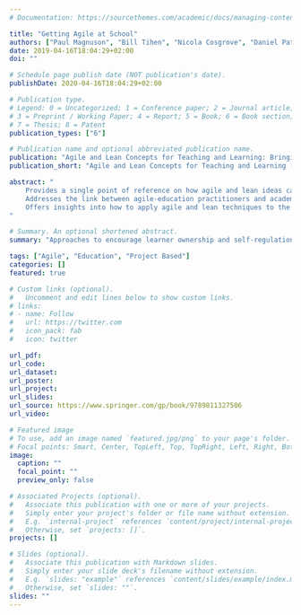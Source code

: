 ```yaml
---
# Documentation: https://sourcethemes.com/academic/docs/managing-content/

title: "Getting Agile at School"
authors: ["Paul Magnuson", "Bill Tihen", "Nicola Cosgrove", "Daniel Patton"]
date: 2019-04-16T18:04:29+02:00
doi: ""

# Schedule page publish date (NOT publication's date).
publishDate: 2020-04-16T18:04:29+02:00

# Publication type.
# Legend: 0 = Uncategorized; 1 = Conference paper; 2 = Journal article;
# 3 = Preprint / Working Paper; 4 = Report; 5 = Book; 6 = Book section;
# 7 = Thesis; 8 = Patent
publication_types: ["6"]

# Publication name and optional abbreviated publication name.
publication: "Agile and Lean Concepts for Teaching and Learning: Bringing Methodologies from Industry to the Classroom, by Springer Verlag (Pages 115-132)"
publication_short: "Agile and Lean Concepts for Teaching and Learning (Pages 115-132)"

abstract: "
    Provides a single point of reference on how agile and lean ideas can be applied in teaching and learning at all levels of education
    Addresses the link between agile-education practitioners and academics
    Offers insights into how to apply agile and lean techniques to the practice of teaching
"

# Summary. An optional shortened abstract.
summary: "Approaches to encourage learner ownership and self-regulation using Agile Principles"

tags: ["Agile", "Education", "Project Based"]
categories: []
featured: true

# Custom links (optional).
#   Uncomment and edit lines below to show custom links.
# links:
# - name: Follow
#   url: https://twitter.com
#   icon_pack: fab
#   icon: twitter

url_pdf:
url_code:
url_dataset:
url_poster:
url_project:
url_slides:
url_source: https://www.springer.com/gp/book/9789811327506
url_video:

# Featured image
# To use, add an image named `featured.jpg/png` to your page's folder.
# Focal points: Smart, Center, TopLeft, Top, TopRight, Left, Right, BottomLeft, Bottom, BottomRight.
image:
  caption: ""
  focal_point: ""
  preview_only: false

# Associated Projects (optional).
#   Associate this publication with one or more of your projects.
#   Simply enter your project's folder or file name without extension.
#   E.g. `internal-project` references `content/project/internal-project/index.md`.
#   Otherwise, set `projects: []`.
projects: []

# Slides (optional).
#   Associate this publication with Markdown slides.
#   Simply enter your slide deck's filename without extension.
#   E.g. `slides: "example"` references `content/slides/example/index.md`.
#   Otherwise, set `slides: ""`.
slides: ""
---
```

